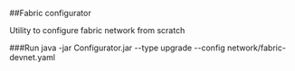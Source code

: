 ##Fabric configurator

Utility to configure fabric network from scratch

###Run
java -jar Configurator.jar --type upgrade --config network/fabric-devnet.yaml
